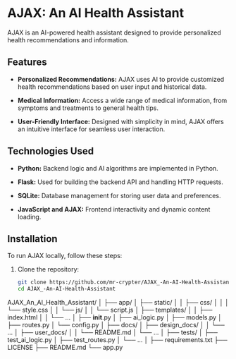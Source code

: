 # AJAX: An AI Health Assistant

AJAX is an AI-powered health assistant designed to provide personalized health recommendations and information.

## Features

- **Personalized Recommendations:** AJAX uses AI to provide customized health recommendations based on user input and historical data.
  
- **Medical Information:** Access a wide range of medical information, from symptoms and treatments to general health tips.
  
- **User-Friendly Interface:** Designed with simplicity in mind, AJAX offers an intuitive interface for seamless user interaction.

## Technologies Used

- **Python:** Backend logic and AI algorithms are implemented in Python.
  
- **Flask:** Used for building the backend API and handling HTTP requests.
  
- **SQLite:** Database management for storing user data and preferences.
  
- **JavaScript and AJAX:** Frontend interactivity and dynamic content loading.

## Installation

To run AJAX locally, follow these steps:

1. Clone the repository:
   ```bash
   git clone https://github.com/mr-crypter/AJAX_-An-AI-Health-Assistant.git
   cd AJAX_-An-AI-Health-Assistant
AJAX_An_AI_Health_Assistant/
│
├── app/
│   ├── static/
│   │   ├── css/
│   │   │   └── style.css
│   │   └── js/
│   │       └── script.js
│   ├── templates/
│   │   ├── index.html
│   │   └── ...
│   ├── __init__.py
│   ├── ai_logic.py
│   ├── models.py
│   ├── routes.py
│   └── config.py
│
├── docs/
│   ├── design_docs/
│   │   └── ...
│   ├── user_docs/
│   │   └── README.md
│   └── ...
│
├── tests/
│   ├── test_ai_logic.py
│   ├── test_routes.py
│   └── ...
│
├── requirements.txt
├── LICENSE
├── README.md
└── app.py
